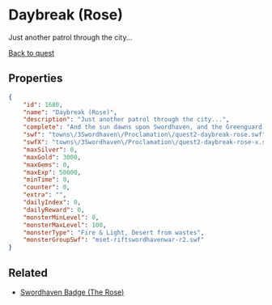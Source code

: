 # Daybreak (Rose)

Just another patrol through the city...

[Back to quest](../quests.md)

## Properties

```json
{
    "id": 1680,
    "name": "Daybreak (Rose)",
    "description": "Just another patrol through the city...",
    "complete": "And the sun dawns upon Swordhaven, and the Greenguard Alliance is tested.",
    "swf": "towns\/3Swordhaven\/Proclamation\/quest2-daybreak-rose.swf",
    "swfX": "towns\/3Swordhaven\/Proclamation\/quest2-daybreak-rose-x.swf",
    "maxSilver": 0,
    "maxGold": 3000,
    "maxGems": 0,
    "maxExp": 50000,
    "minTime": 0,
    "counter": 0,
    "extra": "",
    "dailyIndex": 0,
    "dailyReward": 0,
    "monsterMinLevel": 0,
    "monsterMaxLevel": 100,
    "monsterType": "Fire & Light, Desert from wastes",
    "monsterGroupSwf": "mset-riftswordhavenwar-r2.swf"
}
```

## Related

- [Swordhaven Badge (The Rose)](../items/19383-swordhaven-badge-the-rose.md)


